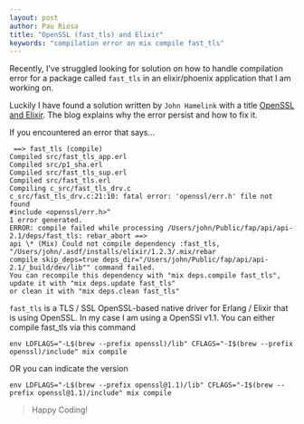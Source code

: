 ```yaml
---
layout: post
author: Pau Riosa
title: "OpenSSL (fast_tls) and Elixir"
keywords: "compilation error on mix compile fast_tls"
---
```



Recently, I've struggled looking for solution on how to handle compilation error for
a package called `fast_tls` in an elixir/phoenix application that I am working on.

Luckily I have found a solution written by `John Hamelink` with a title [OpenSSL and Elixir](https://johnhame.link/posts/using-openssl-with-elixir/).
The blog explains why the error persist and how to fix it.

If you encountered an error that says...

```
 ==> fast_tls (compile)
Compiled src/fast_tls_app.erl
Compiled src/p1_sha.erl
Compiled src/fast_tls_sup.erl
Compiled src/fast_tls.erl
Compiling c_src/fast_tls_drv.c
c_src/fast_tls_drv.c:21:10: fatal error: 'openssl/err.h' file not found
#include <openssl/err.h>^
1 error generated.
ERROR: compile failed while processing /Users/john/Public/fap/api/api-2.1/deps/fast_tls: rebar_abort ==> 
api \* (Mix) Could not compile dependency :fast_tls, "/Users/john/.asdf/installs/elixir/1.2.3/.mix/rebar 
compile skip_deps=true deps_dir="/Users/john/Public/fap/api/api-2.1/_build/dev/lib"" command failed. 
You can recompile this dependency with "mix deps.compile fast_tls", update it with "mix deps.update fast_tls" 
or clean it with "mix deps.clean fast_tls"
```

`fast_tls` is a TLS / SSL OpenSSL-based native driver for Erlang / Elixir that is using OpenSSL. In my case I am using a OpenSSl v1.1.
You can either compile fast_tls via this command

```
env LDFLAGS="-L$(brew --prefix openssl)/lib" CFLAGS="-I$(brew --prefix openssl)/include" mix compile
```

OR you can indicate the version 

```
env LDFLAGS="-L$(brew --prefix openssl@1.1)/lib" CFLAGS="-I$(brew --prefix openssl@1.1)/include" mix compile
```


> Happy Coding!
